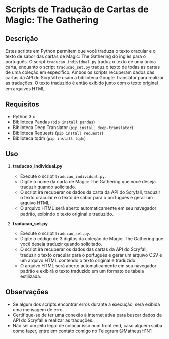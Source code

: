 # Scripts de Tradução de Cartas de Magic: The Gathering

## Descrição

Estes scripts em Python permitem que você traduza o texto oracular e o texto de sabor das cartas de Magic: The Gathering do inglês para o português. O script `traducao_individual.py` traduz o texto de uma única carta, enquanto o script `traducao_set.py` traduz o texto de todas as cartas de uma coleção em específico. Ambos os scripts recuperam dados das cartas da API do Scryfall e usam a biblioteca Google Translator para realizar as traduções. O texto traduzido é então exibido junto com o texto original em arquivos HTML.

## Requisitos

- Python 3.x
- Biblioteca Pandas (`pip install pandas`)
- Biblioteca Deep Translator (`pip install deep-translator`)
- Biblioteca Requests (`pip install requests`)
- Biblioteca tqdm (`pip install tqdm`)

## Uso

1. **traducao_individual.py**
    - Execute o script `traducao_individual.py`.
    - Digite o nome da carta de Magic: The Gathering que você deseja traduzir quando solicitado.
    - O script irá recuperar os dados da carta da API do Scryfall, traduzir o texto oracular e o texto de sabor para o português e gerar um arquivo HTML.
    - O arquivo HTML será aberto automaticamente em seu navegador padrão, exibindo o texto original e traduzido.

2. **traducao_set.py**
    - Execute o script `traducao_set.py`.
    - Digite o código de 3 digitos da coleção de Magic: The Gathering que você deseja traduzir quando solicitado.
    - O script irá recuperar os dados das cartas da API do Scryfall, traduzir o texto oracular para o português e gerar um arquivo CSV e um arquivo HTML contendo o texto original e traduzido.
    - O arquivo HTML será aberto automaticamente em seu navegador padrão e exibirá o texto traduzido em um formato de tabela estilizada.

## Observações

- Se algum dos scripts encontrar erros durante a execução, será exibida uma mensagem de erro.
- Certifique-se de ter uma conexão à internet ativa para buscar dados da API do Scryfall e realizar as traduções.
- Não sei um jeito legal de colocar isso num front end, caso alguem saiba como fazer, entre em contato comigo no Telegram @MatheusH1N1
